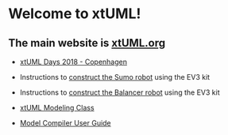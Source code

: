 # Welcome to xtUML!

## The main website is [xtUML.org](https://xtuml.org)

* [xtUML Days 2018 - Copenhagen](docs/xday.html)  

* Instructions to [construct the Sumo robot](sumo) using the EV3 kit  

* Instructions to [construct the Balancer robot](balancer) using the EV3 kit  

* [xtUML Modeling Class](xtuml-class)  

* [Model Compiler User Guide](docs/mcug/)  

